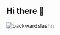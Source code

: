 ## Hi there 👋

<p align="left">
</p>

<p><img align="center" src="https://github-readme-stats.vercel.app/api/top-langs?username=backwardslashn&show_icons=true&theme=dark&locale=en&layout=compact" alt="backwardslashn" /></p>
